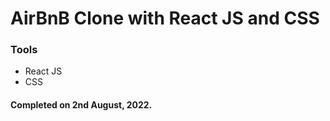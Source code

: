# AirBnB Clone with React JS and CSS

### Tools
- React JS
- CSS

#### Completed on 2nd August, 2022.